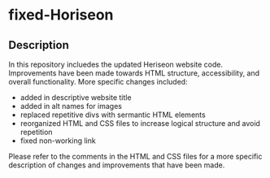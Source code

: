 # fixed-Horiseon


## Description
In this repository incluedes the updated Heriseon website code. Improvements have been made towards HTML structure, accessibility, and overall functionality. More specific changes included:

- added in descriptive website title
- added in alt names for images
- replaced repetitive divs with sermantic HTML elements
- reorganized HTML and CSS files to increase logical structure and avoid repetition
- fixed non-working link

Please refer to the comments in the HTML and CSS files for a more specific description of changes and improvements that have been made. 